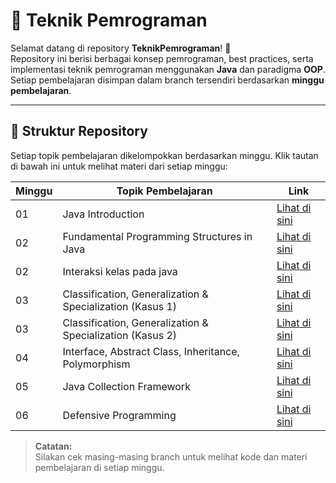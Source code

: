 # 📘 Teknik Pemrograman

Selamat datang di repository **TeknikPemrograman**! 🎉  
Repository ini berisi berbagai konsep pemrograman, best practices, serta implementasi teknik pemrograman menggunakan **Java** dan paradigma **OOP**.  
Setiap pembelajaran disimpan dalam branch tersendiri berdasarkan **minggu pembelajaran**.

---

## 📂 **Struktur Repository**
Setiap topik pembelajaran dikelompokkan berdasarkan minggu. Klik tautan di bawah ini untuk melihat materi dari setiap minggu:

| Minggu | Topik Pembelajaran | Link |
|--------|--------------------|------|
| 01 | Java Introduction | [Lihat di sini](https://github.com/andythoriq/TeknikPemrograman/tree/minggu-01) |
| 02 | Fundamental Programming Structures in Java | [Lihat di sini](https://github.com/andythoriq/TeknikPemrograman/tree/minggu-02) |
| 02 | Interaksi kelas pada java | [Lihat di sini](https://github.com/andythoriq/TeknikPemrograman/tree/minggu-02-teori) |
| 03 | Classification, Generalization & Specialization (Kasus 1) | [Lihat di sini](https://github.com/andythoriq/TeknikPemrograman/tree/minggu-03) |
| 03 | Classification, Generalization & Specialization (Kasus 2) | [Lihat di sini](https://github.com/andythoriq/TeknikPemrograman/tree/minggu-03-2) |
| 04 | Interface, Abstract Class, Inheritance, Polymorphism | [Lihat di sini](https://github.com/andythoriq/TeknikPemrograman/tree/minggu-04) |
| 05 | Java Collection Framework | [Lihat di sini](https://github.com/andythoriq/TeknikPemrograman/tree/minggu-05) |
| 06 | Defensive Programming | [Lihat di sini](https://github.com/andythoriq/TeknikPemrograman/tree/minggu-06) |

> **Catatan:**  
> Silakan cek masing-masing branch untuk melihat kode dan materi pembelajaran di setiap minggu.
